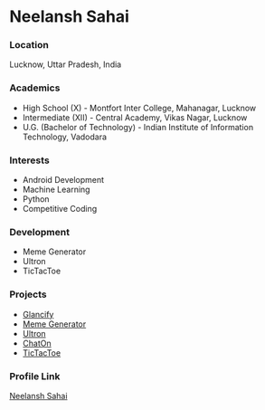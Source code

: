 # Neelansh Sahai

### Location
Lucknow, Uttar Pradesh, India

### Academics
- High School (X) - Montfort Inter College, Mahanagar, Lucknow
- Intermediate (XII) - Central Academy, Vikas Nagar, Lucknow
- U.G. (Bachelor of Technology) - Indian Institute of Information Technology, Vadodara

### Interests
- Android Development
- Machine Learning
- Python
- Competitive Coding

### Development
- Meme Generator
- Ultron
- TicTacToe

### Projects
- [Glancify](https://github.com/psikarwal/Glancify)
- [Meme Generator](https://github.com/neelanshsahai/MemeGenerator)
- [Ultron](https://github.com/Prakash2403/ultron)
- [ChatOn](https://github.com/neelanshsahai/FriendlyMessagingApp)
- [TicTacToe](https://github.com/Prakash2403/UltimateTicTacToe)

### Profile Link
[Neelansh Sahai](https://github.com/neelanshsahai)
